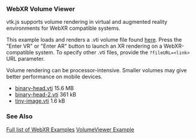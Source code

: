 
### WebXR Volume Viewer

vtk.js supports volume rendering in virtual and augmented reality environments for WebXR compatible systems.

This example loads and renders a .vti volume file found [here](https://data.kitware.com/api/v1/file/59de9dca8d777f31ac641dc2/download). Press the "Enter VR" or "Enter AR" button to launch an XR rendering on a WebXR-compatible system. To specify other .vti files, provide the `?fileURL=<link>` URL parameter.

Volume rendering can be processor-intensive. Smaller volumes may give better performance on mobile devices.

- [binary-head.vti](https://kitware.github.io/vtk-js/examples/WebXRVolume/WebXRVolume.html?fileURL=https://data.kitware.com/api/v1/file/59de9dca8d777f31ac641dc2/download) 15.6 MB
- [binary-head-2.vti](https://kitware.github.io/vtk-js/examples/WebXRVolume/WebXRVolume.html?fileURL=https://data.kitware.com/api/v1/file/629921a64acac99f429a45a7/download) 361 kB
- [tiny-image.vti](https://kitware.github.io/vtk-js/examples/WebXRVolume/WebXRVolume.html?fileURL=https://data.kitware.com/api/v1/file/624320e74acac99f42254a25/download) 1.6 kB

### See Also

[Full list of WebXR Examples](https://kitware.github.io/vtk-js/docs/develop_webxr.html)
[VolumeViewer Example](https://kitware.github.io/vtk-js/examples/VolumeViewer.html)
